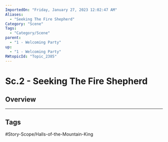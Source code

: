```yaml
---
ImportedOn: "Friday, January 27, 2023 12:02:47 AM"
Aliases:
  - "Seeking The Fire Shepherd"
Category: "Scene"
Tags:
  - "Category/Scene"
parent:
  - "1 - Welcoming Party"
up:
  - "1 - Welcoming Party"
RWtopicId: "Topic_2385"
---
```

# Sc.2 - Seeking The Fire Shepherd
## Overview

---
## Tags
#Story-Scope/Halls-of-the-Mountain-King

